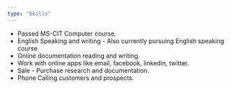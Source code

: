 ```yaml
---
type: "Skills"
---
```



* Passed MS-CIT Computer course.
* English Speaking and writing - Also currently pursuing English speaking course
* Online documentation reading and writing. 
* Work with online apps like email, facebook, linkedin, twitter.
* Sale - Purchase research and documentation.
* Phone Calling customers and prospects.
